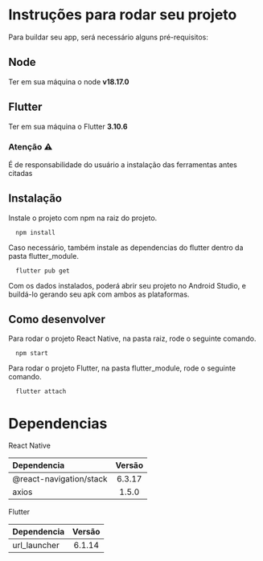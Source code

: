 # Instruções para rodar seu projeto

Para buildar seu app, será necessário alguns pré-requisitos:

## Node

Ter em sua máquina o node **v18.17.0**

## Flutter

Ter em sua máquina o Flutter **3.10.6**

### Atenção ⚠️

É de responsabilidade do usuário a instalação das ferramentas antes citadas



## Instalação

Instale o projeto com npm na raiz do projeto.

```
  npm install 
```

Caso necessário, também instale as dependencias do flutter dentro da pasta flutter_module.

```
  flutter pub get 
```
Com os dados instalados, poderá abrir seu projeto no Android Studio, e buildá-lo gerando seu apk com ambos as plataformas.

## Como desenvolver

Para rodar o projeto React Native, na pasta raiz, rode o seguinte comando.

```
  npm start 
```

Para rodar o projeto Flutter, na pasta flutter_module, rode o seguinte comando.

```
  flutter attach 
```

# Dependencias

React Native

| Dependencia |  Versão  |
|:-----|:--------:|
|  @react-navigation/stack  | 6.3.17 |  
|  axios  | 1.5.0 |  

Flutter

| Dependencia |  Versão  |
|:-----|:--------:|
|  url_launcher  | 6.1.14 |  
